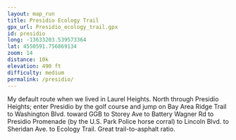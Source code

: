 ```yaml
---
layout: map_run
title: Presidio Ecology Trail
gpx_url: Presidio_ecology_trail.gpx
id: presidio
long: -13633203.539573364
lat: 4550591.756869134
zoom: 14
distance: 10k
elevation: 490 ft
difficulty: medium
permalink: /presidio/
---
```

My default route when we lived in Laurel Heights. North through Presidio Heights; enter Presidio by the golf course and jump on Bay Area Ridge Trail to Washington Blvd. toward GGB to Storey Ave to Battery Wagner Rd to Presidio Promenade (by the U.S. Park Police horse corral) to Lincoln Blvd. to Sheridan Ave. to Ecology Trail. Great trail-to-asphalt ratio.